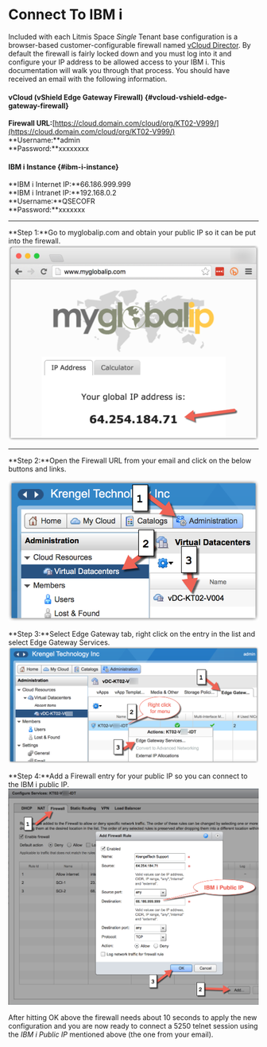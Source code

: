 # Connect To IBM i

Included with each Litmis Space _Single_ Tenant base configuration is a browser-based customer-configurable firewall named [vCloud Director](http://pubs.vmware.com/vcd-80/index.jsp). By default the firewall is fairly locked down and you must log into it and configure your IP address to be allowed access to your IBM i. This documentation will walk you through that process. You should have received an email with the following information.

#### vCloud \(vShield Edge Gateway Firewall\) {#vcloud-vshield-edge-gateway-firewall}

**Firewall URL:**[https://cloud.domain.com/cloud/org/KT02-V999/](https://cloud.domain.com/cloud/org/KT02-V999/)  
**Username:**admin  
**Password:**xxxxxxxx

#### IBM i Instance {#ibm-i-instance}

**IBM i Internet IP:**66.186.999.999  
**IBM i Intranet IP:**192.168.0.2  
**Username:**QSECOFR  
**Password:**xxxxxxx

---

**Step 1:**Go to myglobalip.com and obtain your public IP so it can be put into the firewall.  
![](/assets/firewall_myglobalip.png "MyGlobalIP")

---

**Step 2:**Open the Firewall URL from your email and click on the below buttons and links.

![](/assets/firewall_vcloud1.png "vCloud 1")

**Step 3:**Select Edge Gateway tab, right click on the entry in the list and select Edge Gateway Services.  
![](/assets/firewall_vcloud2.png "vCloud 2")

**Step 4:**Add a Firewall entry for your public IP so you can connect to the IBM i public IP.  
![](/assets/firewall_vcloud3.png "vCloud 3")

After hitting OK above the firewall needs about 10 seconds to apply the new configuration and you are now ready to connect a 5250 telnet session using the _IBM i Public IP_ mentioned above \(the one from your email\).

